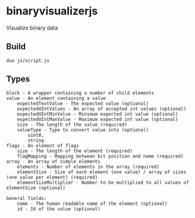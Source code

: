# binaryvisualizerjs
Visualize binary data

## Build
    duo js/script.js

## Types

    block - A wrapper containing a number of child elements
    value - An element containing a value
        expectedTextValue - The expected value (optional)
        expectedUIntValues - An array of accepted int values (optional)
        expectedUIntMinValue - Minimum expected int value (optional)
        expectedUIntMaxValue - Maximum expected int value (optional)
        size - The length of the value (required)
        valueType - Type to convert value into (optional)
            uint8,
            string
    flags - An element of flags
        size - The length of the element (required)
        flagMapping - Mapping between bit position and name (required)
    array - An array of simple elements
        elements - Number of elements in the array (required)
        elementSize - Size of each element (one value) / array of sizes (one value per element) (required)
        elementSizeMultiplier - Number to be multiplied to all values of elementSize (optional)

    General fields:
        name - The human readable name of the element (optional)
        id - Id of the value (optional)
